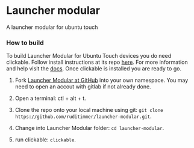 # Launcher modular

A launcher modular for ubuntu touch

### How to build

To build Launcher Modular for Ubuntu Touch devices you do need clickable. Follow install instructions at its repo [here](https://gitlab.com/clickable/clickable). For more information and help visit the [docs](ble.bhdouglass.com/en/latest/getting-started.html).
Once clickable is installed you are ready to go.

1. Fork [Launcher Modular at GitHub](https://github.com/ruditimmer/launcher-modular) into your own namespace. You may need to open an accout with gitlab if not already done.

2. Open a terminal: ctl + alt + t.

3. Clone the repo onto your local machine using git: `git clone https://github.com/ruditimmer/launcher-modular.git`.

4. Change into Launcher Modular folder: `cd launcher-modular`.

5. run clickable: `clickable`.
